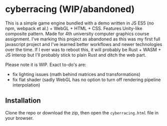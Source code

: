 # cyberracing (WIP/abandoned)

This is a simple game engine bundled with a demo written in JS ES5 (no npm, webpack et al.) + WebGL + HTML + CSS. Features Unity-like composite pattern. Made for 4th university computer graphics course assignment. I've marking this project as abandoned as this was my first full javascript project and I've learned better workflows and newer technologies over the time. If I ever was to reboot this, it will probably be Rust + WASM + JS interop but I'll probably stick to plain Rust and ditch the web part.

Please note it is WIP. Exact to-do's are:
* fix lighting issues (math behind matrices and transformations)
* fix flat shader (sadly WebGL has no option to turn off rendering pipeline interpolation)

## Installation

Clone the repo or download the zip, then open the `cyberracing.html` file in your browser.

